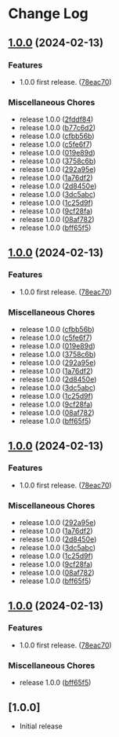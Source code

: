 # Change Log

## [1.0.0](https://github.com/descope/descope-ruby-sdk/compare/descope-v1.0.0...descope/v1.0.0) (2024-02-13)


### Features

* 1.0.0 first release. ([78eac70](https://github.com/descope/descope-ruby-sdk/commit/78eac70ed7c10cc11bf5ce7d1b5b75f6f7b7041b))


### Miscellaneous Chores

* release 1.0.0 ([2fddf84](https://github.com/descope/descope-ruby-sdk/commit/2fddf8499338ddddee2147de86899286a3bccde6))
* release 1.0.0 ([b77c6d2](https://github.com/descope/descope-ruby-sdk/commit/b77c6d28c691c3c924b4e862af4c2c5dbf78501c))
* release 1.0.0 ([cfbb56b](https://github.com/descope/descope-ruby-sdk/commit/cfbb56ba352b454e83cce796d3397e9a58e62617))
* release 1.0.0 ([c5fe6f7](https://github.com/descope/descope-ruby-sdk/commit/c5fe6f757a2a539e32a88665680448ce06d8354a))
* release 1.0.0 ([019e89d](https://github.com/descope/descope-ruby-sdk/commit/019e89d34a08b359f7953ca4a48cd03c93817d7f))
* release 1.0.0 ([3758c6b](https://github.com/descope/descope-ruby-sdk/commit/3758c6b99ef0992e6ed02d9eec092102680403e5))
* release 1.0.0 ([292a95e](https://github.com/descope/descope-ruby-sdk/commit/292a95e393c44b525a212da91de91736573e59f3))
* release 1.0.0 ([1a76df2](https://github.com/descope/descope-ruby-sdk/commit/1a76df21650ea34ac447381fb97da94bacf234d0))
* release 1.0.0 ([2d8450e](https://github.com/descope/descope-ruby-sdk/commit/2d8450e24a0b81196e083ddd588562a300bfa5f1))
* release 1.0.0 ([3dc5abc](https://github.com/descope/descope-ruby-sdk/commit/3dc5abc9e0f64e7b950b01e84098d6eccce649c3))
* release 1.0.0 ([1c25d9f](https://github.com/descope/descope-ruby-sdk/commit/1c25d9f07f7f2d34474db8e471e80bba70bf1ee4))
* release 1.0.0 ([9cf28fa](https://github.com/descope/descope-ruby-sdk/commit/9cf28fac2f1e2b0d026a1ecfd1103caa8feaf35d))
* release 1.0.0 ([08af782](https://github.com/descope/descope-ruby-sdk/commit/08af782c6915abcf2c3c6dcf02446951787ca290))
* release 1.0.0 ([bff65f5](https://github.com/descope/descope-ruby-sdk/commit/bff65f52b4f618e1b26c3a16639cfea0762dfcc7))

## [1.0.0](https://github.com/descope/descope-ruby-sdk/compare/descope-v1.0.0...descope/v1.0.0) (2024-02-13)


### Features

* 1.0.0 first release. ([78eac70](https://github.com/descope/descope-ruby-sdk/commit/78eac70ed7c10cc11bf5ce7d1b5b75f6f7b7041b))


### Miscellaneous Chores

* release 1.0.0 ([cfbb56b](https://github.com/descope/descope-ruby-sdk/commit/cfbb56ba352b454e83cce796d3397e9a58e62617))
* release 1.0.0 ([c5fe6f7](https://github.com/descope/descope-ruby-sdk/commit/c5fe6f757a2a539e32a88665680448ce06d8354a))
* release 1.0.0 ([019e89d](https://github.com/descope/descope-ruby-sdk/commit/019e89d34a08b359f7953ca4a48cd03c93817d7f))
* release 1.0.0 ([3758c6b](https://github.com/descope/descope-ruby-sdk/commit/3758c6b99ef0992e6ed02d9eec092102680403e5))
* release 1.0.0 ([292a95e](https://github.com/descope/descope-ruby-sdk/commit/292a95e393c44b525a212da91de91736573e59f3))
* release 1.0.0 ([1a76df2](https://github.com/descope/descope-ruby-sdk/commit/1a76df21650ea34ac447381fb97da94bacf234d0))
* release 1.0.0 ([2d8450e](https://github.com/descope/descope-ruby-sdk/commit/2d8450e24a0b81196e083ddd588562a300bfa5f1))
* release 1.0.0 ([3dc5abc](https://github.com/descope/descope-ruby-sdk/commit/3dc5abc9e0f64e7b950b01e84098d6eccce649c3))
* release 1.0.0 ([1c25d9f](https://github.com/descope/descope-ruby-sdk/commit/1c25d9f07f7f2d34474db8e471e80bba70bf1ee4))
* release 1.0.0 ([9cf28fa](https://github.com/descope/descope-ruby-sdk/commit/9cf28fac2f1e2b0d026a1ecfd1103caa8feaf35d))
* release 1.0.0 ([08af782](https://github.com/descope/descope-ruby-sdk/commit/08af782c6915abcf2c3c6dcf02446951787ca290))
* release 1.0.0 ([bff65f5](https://github.com/descope/descope-ruby-sdk/commit/bff65f52b4f618e1b26c3a16639cfea0762dfcc7))

## [1.0.0](https://github.com/descope/descope-ruby-sdk/compare/descope-v1.0.0...descope/v1.0.0) (2024-02-13)


### Features

* 1.0.0 first release. ([78eac70](https://github.com/descope/descope-ruby-sdk/commit/78eac70ed7c10cc11bf5ce7d1b5b75f6f7b7041b))


### Miscellaneous Chores

* release 1.0.0 ([292a95e](https://github.com/descope/descope-ruby-sdk/commit/292a95e393c44b525a212da91de91736573e59f3))
* release 1.0.0 ([1a76df2](https://github.com/descope/descope-ruby-sdk/commit/1a76df21650ea34ac447381fb97da94bacf234d0))
* release 1.0.0 ([2d8450e](https://github.com/descope/descope-ruby-sdk/commit/2d8450e24a0b81196e083ddd588562a300bfa5f1))
* release 1.0.0 ([3dc5abc](https://github.com/descope/descope-ruby-sdk/commit/3dc5abc9e0f64e7b950b01e84098d6eccce649c3))
* release 1.0.0 ([1c25d9f](https://github.com/descope/descope-ruby-sdk/commit/1c25d9f07f7f2d34474db8e471e80bba70bf1ee4))
* release 1.0.0 ([9cf28fa](https://github.com/descope/descope-ruby-sdk/commit/9cf28fac2f1e2b0d026a1ecfd1103caa8feaf35d))
* release 1.0.0 ([08af782](https://github.com/descope/descope-ruby-sdk/commit/08af782c6915abcf2c3c6dcf02446951787ca290))
* release 1.0.0 ([bff65f5](https://github.com/descope/descope-ruby-sdk/commit/bff65f52b4f618e1b26c3a16639cfea0762dfcc7))

## [1.0.0](https://github.com/descope/descope-ruby-sdk/compare/descope-v1.0.0...descope/v1.0.0) (2024-02-13)


### Features

* 1.0.0 first release. ([78eac70](https://github.com/descope/descope-ruby-sdk/commit/78eac70ed7c10cc11bf5ce7d1b5b75f6f7b7041b))


### Miscellaneous Chores

* release 1.0.0 ([bff65f5](https://github.com/descope/descope-ruby-sdk/commit/bff65f52b4f618e1b26c3a16639cfea0762dfcc7))

## [1.0.0]
- Initial release
